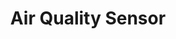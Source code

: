 ---
date_added: 2020-10-08
model: AirSense
vendor: DIYRuZ
title: Air Quality Sensor
category: sensor
supports: temperature, humidity, co2, pressure
zigbeemodel: ['DIYRuZ_AirSense']
compatible: [z2m,iob]
z2m: DIYRuZ_AirSense
mlink: https://modkam.ru/?p=1715
link: 
link2: 
link3: 
---